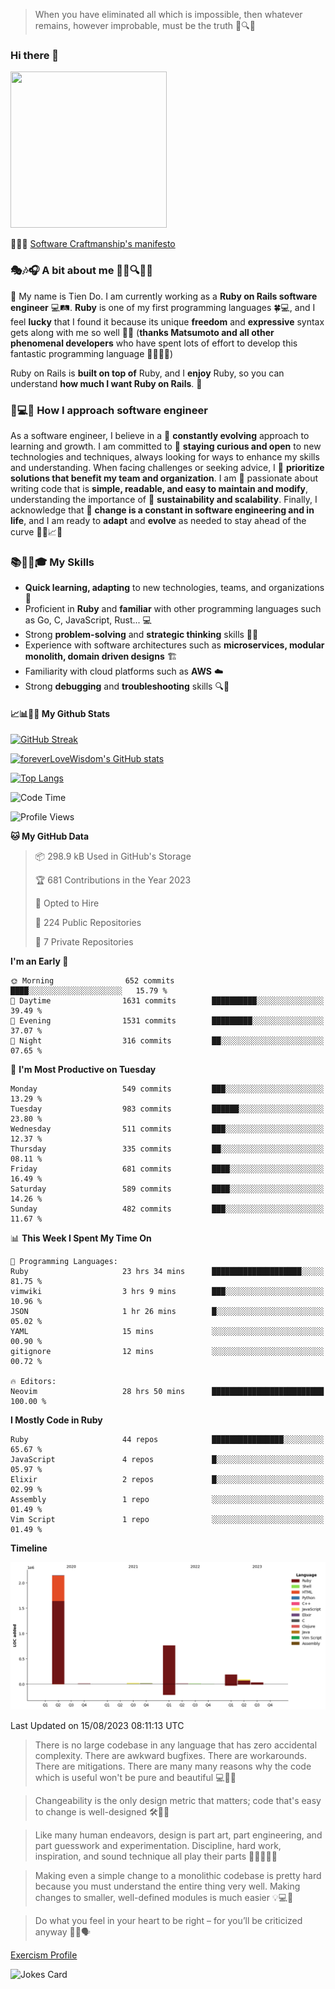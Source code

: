 > When you have eliminated all which is impossible, then whatever remains, however improbable, must be the truth 🤔🔍💡
### Hi there 👋

<!--
**foreverLoveWisdom/foreverLoveWisdom** is a ✨ _special_ ✨ repository because its `README.md` (this file) appears on your GitHub profile.

Here are some ideas to get you started:

- 🔭 I’m currently working on ...
- 🌱 I’m currently learning ...
- 👯 I’m looking to collaborate on ...
- 🤔 I’m looking for help with ...
- 💬 Ask me about ...
- 📫 How to reach me: ...
- 😄 Pronouns: ...
- ⚡ Fun fact: ...
-->

<img src="https://codecondo.com/wp-content/uploads/2017/09/railslogo.png" width="250" height="250">

 📜🔨🌟 [Software Craftmanship's manifesto](http://manifesto.softwarecraftsmanship.org/)

### 🎭🎶🎧 A bit about me 🕵️‍♀️🔍🕵️‍♂️
👋 My name is Tien Do. I am currently working as a **Ruby on Rails software engineer** 💻🛤️. **Ruby** is one of my first programming languages 🍀💻, and I feel **lucky** that I found it because its unique **freedom** and **expressive** syntax gets along with me so well 🤗💬 (**thanks Matsumoto and all other phenomenal developers** who have spent lots of effort to develop this fantastic programming language 🙏👨‍💻🌟)

Ruby on Rails is **built on top of** Ruby, and I **enjoy** Ruby, so you can understand **how much I want Ruby on Rails**. 🤩

### 🤔💻🔨 How I approach software engineer
As a software engineer, I believe in a 🔄 **constantly evolving** approach to learning and growth. I am committed to 🤔 **staying curious and open** to new technologies and techniques, always looking for ways to enhance my skills and understanding. When facing challenges or seeking advice, I 👥  **prioritize solutions that benefit my team and organization**. I am 🎉 passionate about writing code that is **simple, readable, and easy to maintain and modify**, understanding the importance of 🌱 **sustainability and scalability**. Finally, I acknowledge that 🌊 **change is a constant in software engineering and in life**, and I am ready to **adapt** and **evolve** as needed to stay ahead of the curve 🏃‍♂️📈🔄

### 📚🧑‍💻🎓 My Skills
- **Quick learning, adapting** to new technologies, teams, and organizations 🚀
- Proficient in **Ruby** and **familiar** with other programming languages such as Go, C, JavaScript, Rust... 💻
- Strong **problem-solving** and **strategic thinking** skills 🤔💡
- Experience with software architectures such as **microservices, modular monolith, domain driven designs** 🏗️
- Familiarity with cloud platforms such as **AWS** ☁️ 
- Strong **debugging** and **troubleshooting** skills 🔍🐞

#### 📈📊👨‍💻  My Github Stats

[![GitHub Streak](https://github-readme-streak-stats.herokuapp.com/?user=foreverLoveWisdom&theme=dracula)](https://git.io/streak-stats)
&nbsp;
&nbsp;

[![foreverLoveWisdom's GitHub stats](https://github-readme-stats.vercel.app/api?username=foreverLoveWisdom&show_icons=true&theme=react&count_private=true)](https://github.com/anuraghazra/github-readme-stats)

[![Top Langs](https://github-readme-stats.vercel.app/api/top-langs/?username=foreverLoveWisdom&show_icons=true&theme=vue-dark)](https://github.com/anuraghazra/github-readme-stats)

<!--START_SECTION:waka-->
![Code Time](http://img.shields.io/badge/Code%20Time-2%2C180%20hrs%2049%20mins-blue)

![Profile Views](http://img.shields.io/badge/Profile%20Views-0-blue)

**🐱 My GitHub Data** 

> 📦 298.9 kB Used in GitHub's Storage 
 > 
> 🏆 681 Contributions in the Year 2023
 > 
> 💼 Opted to Hire
 > 
> 📜 224 Public Repositories 
 > 
> 🔑 7 Private Repositories 
 > 
**I'm an Early 🐤** 

```text
🌞 Morning                652 commits         ████░░░░░░░░░░░░░░░░░░░░░   15.79 % 
🌆 Daytime                1631 commits        ██████████░░░░░░░░░░░░░░░   39.49 % 
🌃 Evening                1531 commits        █████████░░░░░░░░░░░░░░░░   37.07 % 
🌙 Night                  316 commits         ██░░░░░░░░░░░░░░░░░░░░░░░   07.65 % 
```
📅 **I'm Most Productive on Tuesday** 

```text
Monday                   549 commits         ███░░░░░░░░░░░░░░░░░░░░░░   13.29 % 
Tuesday                  983 commits         ██████░░░░░░░░░░░░░░░░░░░   23.80 % 
Wednesday                511 commits         ███░░░░░░░░░░░░░░░░░░░░░░   12.37 % 
Thursday                 335 commits         ██░░░░░░░░░░░░░░░░░░░░░░░   08.11 % 
Friday                   681 commits         ████░░░░░░░░░░░░░░░░░░░░░   16.49 % 
Saturday                 589 commits         ████░░░░░░░░░░░░░░░░░░░░░   14.26 % 
Sunday                   482 commits         ███░░░░░░░░░░░░░░░░░░░░░░   11.67 % 
```


📊 **This Week I Spent My Time On** 

```text
💬 Programming Languages: 
Ruby                     23 hrs 34 mins      ████████████████████░░░░░   81.75 % 
vimwiki                  3 hrs 9 mins        ███░░░░░░░░░░░░░░░░░░░░░░   10.96 % 
JSON                     1 hr 26 mins        █░░░░░░░░░░░░░░░░░░░░░░░░   05.02 % 
YAML                     15 mins             ░░░░░░░░░░░░░░░░░░░░░░░░░   00.90 % 
gitignore                12 mins             ░░░░░░░░░░░░░░░░░░░░░░░░░   00.72 % 

🔥 Editors: 
Neovim                   28 hrs 50 mins      █████████████████████████   100.00 % 
```

**I Mostly Code in Ruby** 

```text
Ruby                     44 repos            ████████████████░░░░░░░░░   65.67 % 
JavaScript               4 repos             █░░░░░░░░░░░░░░░░░░░░░░░░   05.97 % 
Elixir                   2 repos             █░░░░░░░░░░░░░░░░░░░░░░░░   02.99 % 
Assembly                 1 repo              ░░░░░░░░░░░░░░░░░░░░░░░░░   01.49 % 
Vim Script               1 repo              ░░░░░░░░░░░░░░░░░░░░░░░░░   01.49 % 
```



**Timeline**

![Lines of Code chart](https://raw.githubusercontent.com/foreverLoveWisdom/foreverLoveWisdom/main/assets/bar_graph.png)


 Last Updated on 15/08/2023 08:11:13 UTC
<!--END_SECTION:waka-->


> There is no large codebase in any language that has zero accidental complexity. There are awkward bugfixes. There are workarounds. There are mitigations.
> There are many many reasons why the code which is useful won't be pure and beautiful 💻🐞🤔

> Changeability is the only design metric that matters; code that's easy to change is well-designed 🛠️🔄🎨

> Like many human endeavors, design is part art, part engineering, and part guesswork and experimentation. Discipline, hard work, inspiration, and sound technique all play their parts 🎨🧑‍💻🔬🧪

> Mak­ing even a sim­ple change to a mono­lith­ic code­base is pret­ty hard because you must under­stand the entire thing very well. Mak­ing changes to small­er, well-defined mod­ules is much easier 💡💻🤔
 
 > Do what you feel in your heart to be right – for you’ll be criticized anyway 💖🙏🗣️ 
 
[Exercism Profile](https://exercism.org/profiles/foreverLoveWisdom)

![Jokes Card](https://readme-jokes.vercel.app/api)
